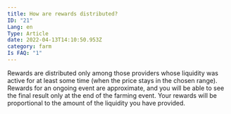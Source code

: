 ```yaml
---
title: How are rewards distributed?
ID: "21"
Lang: en
Type: Article
date: 2022-04-13T14:10:50.953Z
category: farm
Is FAQ: "1"
---
```

Rewards are distributed only among those providers whose liquidity was active for at least some time (when the price stays in the chosen range). Rewards for an ongoing event are approximate, and you will be able to see the final result only at the end of the farming event. Your rewards will be proportional to the amount of the liquidity you have provided.